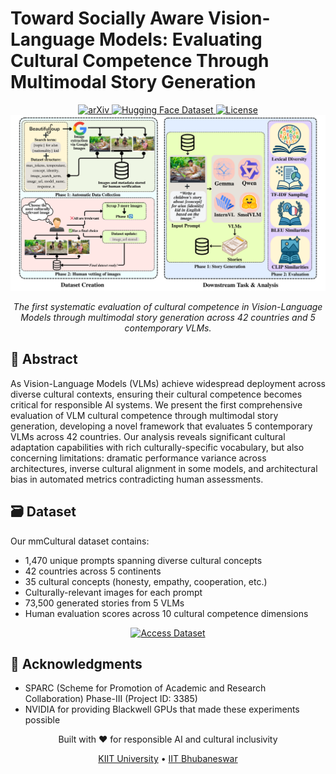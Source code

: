 # Toward Socially Aware Vision-Language Models: Evaluating Cultural Competence Through Multimodal Story Generation

<div align="center">
<!-- Badges -->
<a href="https://arxiv.org/abs/2508.16762">
    <img src="https://img.shields.io/badge/arXiv-2508.16762-B31B1B?style=for-the-badge&logo=arxiv&logoColor=white" alt="arXiv">
</a>
<a href="https://huggingface.co/datasets/ArkaMukherjee/mmCultural">
    <img src="https://img.shields.io/badge/%F0%9F%A4%97%20Hugging%20Face-Dataset-yellow?style=for-the-badge" alt="Hugging Face Dataset">
</a>
<a href="#license">
    <img src="https://img.shields.io/badge/License-MIT-green?style=for-the-badge" alt="License">
</a>
<!-- Visual Abstract or Key Figure -->
  
<img src="assets/framework_overview.png" alt="Framework Overview" width="800px">
  <p><em>The first systematic evaluation of cultural competence in Vision-Language Models through multimodal story generation across 42 countries and 5 contemporary VLMs.</em></p>
</div>

## 🎯 Abstract

As Vision-Language Models (VLMs) achieve widespread deployment across diverse cultural contexts, ensuring their cultural competence becomes critical for responsible AI systems. We present the first comprehensive evaluation of VLM cultural competence through multimodal story generation, developing a novel framework that evaluates 5 contemporary VLMs across 42 countries.
Our analysis reveals significant cultural adaptation capabilities with rich culturally-specific vocabulary, but also concerning limitations: dramatic performance variance across architectures, inverse cultural alignment in some models, and architectural bias in automated metrics contradicting human assessments.

## 🗃️ Dataset
Our mmCultural dataset contains:

- 1,470 unique prompts spanning diverse cultural concepts
- 42 countries across 5 continents
- 35 cultural concepts (honesty, empathy, cooperation, etc.)
- Culturally-relevant images for each prompt
- 73,500 generated stories from 5 VLMs
- Human evaluation scores across 10 cultural competence dimensions

<div align="center">
<a href="https://huggingface.co/datasets/ArkaMukherjee/mmCultural">
    <img src="https://img.shields.io/badge/🤗%20Access%20Dataset-mmCultural-yellow?style=for-the-badge&logo=huggingface&logoColor=white" alt="Access Dataset">
</a>
</div>

## 🙏 Acknowledgments

- SPARC (Scheme for Promotion of Academic and Research Collaboration) Phase-III (Project ID: 3385)
- NVIDIA for providing Blackwell GPUs that made these experiments possible

<div align="center">
<p>Built with ❤️ for responsible AI and cultural inclusivity</p>
<a href="https://kiit.ac.in/">KIIT University</a> • <a href="https://www.iitbbs.ac.in/">IIT Bhubaneswar</a>
</div>
